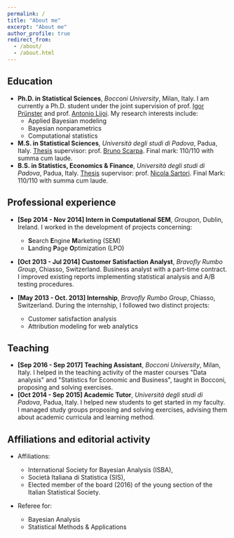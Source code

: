 ```yaml
---
permalink: /
title: "About me"
excerpt: "About me"
author_profile: true
redirect_from:
  - /about/
  - /about.html
---
```


## Education

* **Ph.D. in Statistical Sciences**, *Bocconi University*, Milan, Italy. I am currently a Ph.D. student under the joint supervision of prof. [Igor Prünster](http://mypage.unibocconi.eu/igorpruenster/) and prof. [Antonio Lijoi](http://mypage.unibocconi.eu/antoniolijoi/). My research interests include:
    * Applied Bayesian modeling
    * Bayesian nonparametrics
    * Computational statistics
* **M.S. in Statistical Sciences**, *Università degli studi di Padova*, Padua, Italy. [Thesis](http://tesi.cab.unipd.it/49380/1/Rigon_Tommaso.pdf) supervisor: prof. [Bruno Scarpa](http://homes.stat.unipd.it/bruno/). Final mark: 110/110 with summa cum laude.
* **B.S. in Statistics, Economics & Finance**, *Università degli studi di Padova*, Padua, Italy. [Thesis](http://tesi.cab.unipd.it/42884/1/Rigon_Tommaso.pdf) supervisor: prof. [Nicola Sartori](https://homes.stat.unipd.it/nicolasartori/en/content/home). Final Mark: 110/110 with summa cum laude.


## Professional experience

* **[Sep  2014 - Nov  2014] Intern in Computational SEM**, *Groupon*, Dublin, Ireland. I worked in the development of projects concerning:
    * **S**earch **E**ngine **M**arketing (SEM)
    * **L**anding **P**age **O**ptimization (LPO)

* **[Oct  2013 - Jul  2014] Customer Satisfaction Analyst**, *Bravofly Rumbo Group*, Chiasso, Switzerland. Business analyst with a part-time contract. I improved existing reports implementing statistical analysis and A/B testing procedures.

* **[May 2013 - Oct. 2013] Internship**, *Bravofly Rumbo Group*, Chiasso, Switzerland. During the internship, I followed two distinct projects:
    * Customer satisfaction analysis
    * Attribution modeling for web analytics

##  Teaching
  
* **[Sep 2016 - Sep 2017] Teaching Assistant**, *Bocconi University*, Milan, Italy. I helped in the teaching activity of the master courses "Data analysis" and "Statistics for Economic and Business", taught in Bocconi, proposing and solving exercises.
*  **[Oct 2014 - Sep 2015] Academic Tutor**, *Università degli studi di Padova*, Padua, Italy. I helped new students to get started in my faculty. I managed study groups proposing and solving exercises, advising them about academic curricula and learning method.

## Affiliations and editorial activity
  
  * Affiliations:
      * International Society for Bayesian Analysis (ISBA),
      * Società Italiana di Statistica (SIS),
      * Elected member of the board (2016) of the young section of the Italian Statistical Society.
  
  * Referee for:
      * Bayesian Analysis
      * Statistical Methods & Applications
  
